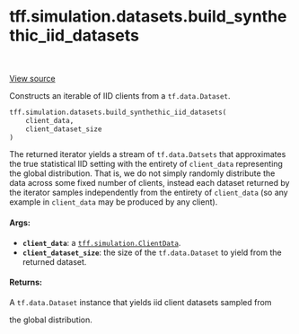 <div itemscope itemtype="http://developers.google.com/ReferenceObject">
<meta itemprop="name" content="tff.simulation.datasets.build_synthethic_iid_datasets" />
<meta itemprop="path" content="Stable" />
</div>

# tff.simulation.datasets.build_synthethic_iid_datasets

<table class="tfo-notebook-buttons tfo-api" align="left">
</table>

<a target="_blank" href="http://github.com/tensorflow/federated/tree/master/tensorflow_federated/python/simulation/datasets/dataset_utils.py">View
source</a>

Constructs an iterable of IID clients from a `tf.data.Dataset`.

```python
tff.simulation.datasets.build_synthethic_iid_datasets(
    client_data,
    client_dataset_size
)
```

<!-- Placeholder for "Used in" -->

The returned iterator yields a stream of `tf.data.Datsets` that approximates the
true statistical IID setting with the entirety of `client_data` representing the
global distribution. That is, we do not simply randomly distribute the data
across some fixed number of clients, instead each dataset returned by the
iterator samples independently from the entirety of `client_data` (so any
example in `client_data` may be produced by any client).

#### Args:

*   <b>`client_data`</b>: a
    <a href="../../../tff/simulation/ClientData.md"><code>tff.simulation.ClientData</code></a>.
*   <b>`client_dataset_size`</b>: the size of the `tf.data.Dataset` to yield
    from the returned dataset.

#### Returns:

A `tf.data.Dataset` instance that yields iid client datasets sampled from

the global distribution.
